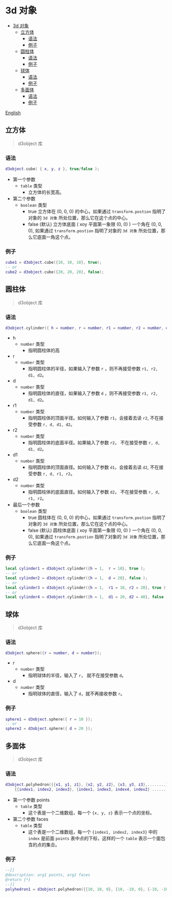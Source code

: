 # 3d 对象
- [3d 对象](#3d-对象)
  - [立方体](#立方体)
    - [语法](#语法)
    - [例子](#例子)
  - [圆柱体](#圆柱体)
    - [语法](#语法-1)
    - [例子](#例子-1)
  - [球体](#球体)
    - [语法](#语法-2)
    - [例子](#例子-2)
  - [多面体](#多面体)
    - [语法](#语法-3)
    - [例子](#例子-3)

[English](./English/3dobject.md)

## 立方体

> d3object 库  

### 语法

```lua
d3object.cube( { x, y, z }, true/false );
```
- 第一个参数
  - `table` 类型
    - 立方体的长宽高。
- 第二个参数
  - `boolean` 类型
    - true  立方体在 (0, 0, 0) 的中心，如果通过 `transform.postion` 指明了对象的 `3d 对象` 所处位置，那么它在这个点的中心。
    - false (默认) 立方体底面 ( xoy 平面第一象限 (0, 0) ) 一个角在 (0, 0, 0), 如果通过 `transform.postion` 指明了对象的 `3d 对象` 所处位置，那么它底面一角这个点。

### 例子

```lua
cube1 = d3object.cube({10, 10, 10}, true);
-- or
cube2 = d3object.cube({20, 20, 20}, false);
```

## 圆柱体

> d3object 库  

### 语法

```lua
d3object.cylinder({ h = number, r = number, r1 = number, r2 = number, d = number, d1 = number, d2 = number }, true/false );
```

- h
  - `number` 类型
    - 指明圆柱体的高
- r
  - `number` 类型
    - 指明圆柱体的半径，如果输入了参数 `r` ，则不再接受参数 `r1, r2, d1, d2`。
- d
  - `number` 类型
    - 指明圆柱体的直径，如果输入了参数 `d` ，则不再接受参数 `r1, r2, d1, d2`。
- r1
  - `number` 类型
    - 指明圆柱体的顶面半径。如何输入了参数 `r1`，会接着去读 `r2`, 不在接受参数 `r, d, d1, d2`。
- r2
  - `number` 类型
    - 指明圆柱体的底面半径。如果输入了参数 `r2`， 不在接受参数 `r, d, d1, d2`。
- d1
  - `number` 类型
    - 指明圆柱体的顶面直径。如何输入了参数 `d1`，会接着去读 `d2`, 不在接受参数 `r, d, r1, r2`。
- d2
  - `number` 类型
    - 指明圆柱体的底面直径。如何输入了参数 `d2`， 不在接受参数 `r, d, r1, r2`。
- 最后一个参数
  - `boolean` 类型
    - true  圆柱体在 (0, 0, 0) 的中心，如果通过 `transform.postion` 指明了对象的 `3d 对象` 所处位置，那么它在这个点的中心。
    - false (默认) 圆柱体底面 ( xoy 平面第一象限 (0, 0) ) 一个角在 (0, 0, 0), 如果通过 `transform.postion` 指明了对象的 `3d 对象` 所处位置，那么它底面一角这个点。

### 例子

```lua
local cylinder1 = d3object.cylinder({h = 1,  r = 10}, true );
-- or
local cylinder2 = d3object.cylinder({h = 1,  d = 20}, false );
-- or
local cylinder3 = d3object.cylinder({h = 1,  r1 = 10, r2 = 20}, true );
-- or
local cylinder4 = d3object.cylinder({h = 1,  d1 = 20, d2 = 40}, false );
```

## 球体

> d3object 库  

### 语法

```lua
d3object.sphere({r = number, d = number});
```

- r
  - `number` 类型
    - 指明球体的半径，输入了 `r`， 就不在接受参数 `d`。
- d
  - `number` 类型
    - 指明球体的直径，输入了 `d`，就不再接收参数 `r`。

### 例子

```lua
sphere1 = d3object.sphere({ r = 10 });
-- or
sphere2 = d3object.sphere({ d = 20 });
```

## 多面体

> d3object 库  

### 语法

```lua
d3object.polyhedron({{x1, y1, z1}, {x2, y2, z2}, {x3, y3, z3},........},
    {{index1, index2, index3}, {index1, index3, index4, index2} ............});
```

- 第一个参数 points
  - `table` 类型
    - 这个表是一个二维数组，每一个 `{x, y, z}` 表示一个点的坐标。
- 第二个参数 faces
  - `table` 类型
    - 这个表是一个二维数组，每一个 `{index1, index2, index3}` 中的 `index` 是前面 `points` 表中点的下标，这样的一个 `table` 表示一个面包含的点的集合。

### 例子
```lua
--[[
@description: arg1 points, arg2 faces
@return {*}
--]]
polyhedron1 = d3object.polyhedron({{10, 10, 0}, {10, -10, 0}, {-10, -10, 0}, {-10, 10, 0}}, {{0, 1, 4}, {1, 2, 4}, {2, 3, 4}, {3, 0, 4}, {1, 0, 3}, {2, 1, 3}});
```
